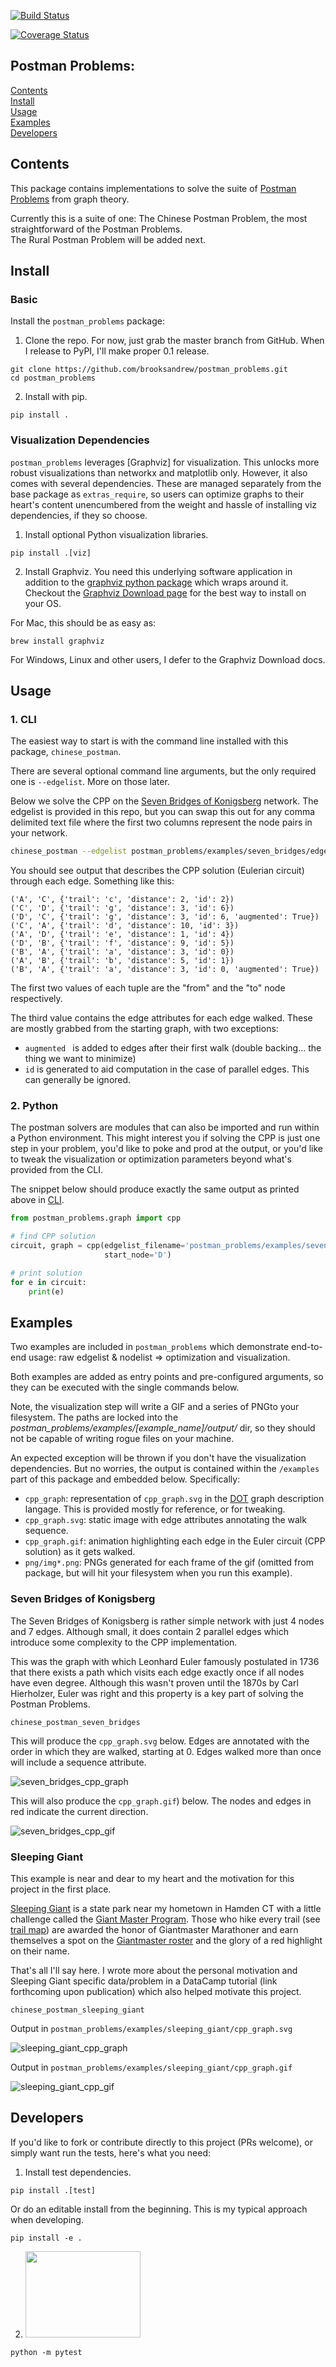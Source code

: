 [![Build Status](https://travis-ci.org/brooksandrew/postman_problems.svg?branch=master)](https://travis-ci.org/brooksandrew/postman_problems)

[![Coverage Status](https://coveralls.io/repos/github/brooksandrew/postman_problems/badge.svg?branch=master)](https://coveralls.io/github/brooksandrew/postman_problems?branch=master)


## Postman Problems:

[Contents](#contents)  
[Install](#install)  
[Usage](#usage)  
[Examples](#examples)  
[Developers](#developers)

## Contents

This package contains implementations to solve the suite of [Postman Problems] from graph theory.


Currently this is a suite of one: The Chinese Postman Problem, the most straightforward of the Postman Problems.  
The Rural Postman Problem will be added next.

## Install

### Basic

Install the `postman_problems` package:

1. Clone the repo.  For now, just grab the master branch from GitHub.  When I release to PyPI, I'll make proper 0.1 release.
```
git clone https://github.com/brooksandrew/postman_problems.git
cd postman_problems
```

2. Install with pip.  
```
pip install .
```

### Visualization Dependencies

`postman_problems` leverages [Graphviz] for visualization.  This unlocks more robust visualizations than networkx and 
matplotlib only.  However, it also comes with several dependencies.  These are managed separately from the 
base package as `extras_require`, so users can optimize graphs to their heart's content unencumbered from the weight 
and hassle of installing viz dependencies, if they so choose.

1. Install optional Python visualization libraries.
```
pip install .[viz]
```

2. Install Graphviz.  You need this underlying software application in addition to the [graphviz python package] which
  wraps around it.  Checkout the [Graphviz Download page] for the best way to install on your OS.
  
  For Mac, this should be as easy as:
  ```
  brew install graphviz
  ```
  
  For Windows, Linux and other users, I defer to the Graphviz Download docs.
    

## Usage

### 1. CLI

The easiest way to start is with the command line installed with this package, `chinese_postman`.  

There are several optional command line arguments, but the only required one is `--edgelist`.  More on those later.
  
Below we solve the CPP on the [Seven Bridges of Konigsberg] network.  The edgelist is provided in this repo, but you
can swap this out for any comma delimited text file where the first two columns represent the node pairs in your network.

```bash
chinese_postman --edgelist postman_problems/examples/seven_bridges/edgelist_seven_bridges.csv
```

You should see output that describes the CPP solution (Eulerian circuit) through each edge.  Something like this:

```
('A', 'C', {'trail': 'c', 'distance': 2, 'id': 2})
('C', 'D', {'trail': 'g', 'distance': 3, 'id': 6})
('D', 'C', {'trail': 'g', 'distance': 3, 'id': 6, 'augmented': True})
('C', 'A', {'trail': 'd', 'distance': 10, 'id': 3})
('A', 'D', {'trail': 'e', 'distance': 1, 'id': 4})
('D', 'B', {'trail': 'f', 'distance': 9, 'id': 5})
('B', 'A', {'trail': 'a', 'distance': 3, 'id': 0})
('A', 'B', {'trail': 'b', 'distance': 5, 'id': 1})
('B', 'A', {'trail': 'a', 'distance': 3, 'id': 0, 'augmented': True})
```

The first two values of each tuple are the "from" and the "to" node respectively.  

The third value contains the edge attributes for each edge walked.  These are mostly grabbed from the starting graph, 
with two exceptions:
  - `augmented ` is added to edges after their first walk (double backing... the thing we want to minimize)
  - `id` is generated to aid computation in the case of parallel edges.  This can generally be ignored.
 
 
### 2. Python

The postman solvers are modules that can also be imported and run within a Python environment.  This might interest you 
if solving the CPP is just one step in your problem, you'd like to poke and prod at the output, or you'd like to tweak 
the visualization or optimization parameters beyond what's provided from the CLI.

The snippet below should produce exactly the same output as printed above in [CLI](#1.-cli).

```python
from postman_problems.graph import cpp

# find CPP solution
circuit, graph = cpp(edgelist_filename='postman_problems/examples/seven_bridges/edgelist_seven_bridges.csv',
                     start_node='D')

# print solution
for e in circuit:
    print(e)
```

## Examples

Two examples are included in `postman_problems` which demonstrate end-to-end usage: raw edgelist & nodelist => 
optimization and visualization.
  
Both examples are added as entry points and pre-configured arguments, so they can be executed with the single commands below.
 
Note, the visualization step will write a GIF and a series of PNGto your filesystem.  The paths are locked into the 
  *postman_problems/examples/[example_name]/output/* dir, so they should not be capable of writing rogue files on your 
  machine.
  
An expected exception will be thrown if you don't have the visualization dependencies.  But no worries, 
the output is contained within the `/examples` part of this package and embedded below.  Specifically:
 - `cpp_graph`: representation of `cpp_graph.svg` in the [DOT] graph description langage.  This is provided mostly for 
 reference, or for tweaking.
 - `cpp_graph.svg`: static image with edge attributes annotating the walk sequence.
 - `cpp_graph.gif`: animation highlighting each edge in the Euler circuit (CPP solution) as it gets walked.
 - `png/img*.png`: PNGs generated for each frame of the gif (omitted from package, but will hit your filesystem when you 
 run this example).
 

### Seven Bridges of Konigsberg

The Seven Bridges of Konigsberg is rather simple network with just 4 nodes and 7 edges.  Although small, it does contain
 2 parallel edges which introduce some complexity to the CPP implementation.
 
 This was the graph with which Leonhard Euler famously postulated in 1736 that there exists a path which visits 
each edge exactly once if all nodes have even degree. Although this wasn't proven until the 1870s by Carl Hierholzer,
Euler was right and this property is a key part of solving the Postman Problems. 


```
chinese_postman_seven_bridges
```

This will produce the `cpp_graph.svg` below.  Edges are annotated with the order in which they are walked, starting at 0.
Edges walked more than once will include a sequence attribute.

![seven_bridges_cpp_graph](./postman_problems/examples/seven_bridges/output/cpp_graph.svg)

This will also produce the `cpp_graph.gif`) below.  The nodes and edges in red indicate the current direction.  
 
![seven_bridges_cpp_gif](./postman_problems/examples/seven_bridges/output/cpp_graph.gif)


### Sleeping Giant

This example is near and dear to my heart and the motivation for this project in the first place.  
  
[Sleeping Giant] is a state park near my hometown in Hamden CT with a little challenge called the [Giant Master Program]. 
 Those who hike every trail (see [trail map]) are awarded the honor of Giantmaster Marathoner and earn themselves a spot 
 on the [Giantmaster roster] and the glory of a red highlight on their name.
  
That's all I'll say here.  I wrote more about the personal motivation and Sleeping Giant specific data/problem in a 
DataCamp tutorial (link forthcoming upon publication) which also helped motivate this project.


```
chinese_postman_sleeping_giant
```

Output in `postman_problems/examples/sleeping_giant/cpp_graph.svg`

![sleeping_giant_cpp_graph](./postman_problems/examples/sleeping_giant/output/cpp_graph.svg)

Output in `postman_problems/examples/sleeping_giant/cpp_graph.gif`  
 
![sleeping_giant_cpp_gif](./postman_problems/examples/sleeping_giant/output/cpp_graph.gif)



## Developers

If you'd like to fork or contribute directly to this project (PRs welcome), or simply want run the tests, here's what 
you need:
 
 1. Install test dependencies.
 
 ```
 pip install .[test]
 ```
 
 Or do an editable install from the beginning.  This is my typical approach when developing. 
 
 ```
 pip install -e .
 ```
 
 
 2. <a href="http://www.troll.me?p=50341"><img src="http://troll.me/images/x-all-the-things/run-all-the-tests.jpg" HEIGHT=138, WIDTH=184></a>
 ```
 python -m pytest
 ```
 
 
[Postman Problems]: https://en.wikipedia.org/wiki/Route_inspection_problem
[Seven Bridges of Konigsberg]:https://en.wikipedia.org/wiki/Seven_Bridges_of_K%C3%B6nigsberg
[Graphviz python package]: https://pypi.python.org/pypi/graphviz
[Graphviz Download page]:http://www.graphviz.org/Download..php
[Sleeping Giant]:http://www.sgpa.org/
[Giant Master Program]:http://www.sgpa.org/hikes/masters.html
[trail map]:http://www.ct.gov/deep/lib/deep/stateparks/maps/sleepgiant.pdf
[Giantmaster roster]:http://www.sgpa.org/hikes/master-list.htm
[DOT]:https://en.wikipedia.org/wiki/DOT_(graph_description_language)
